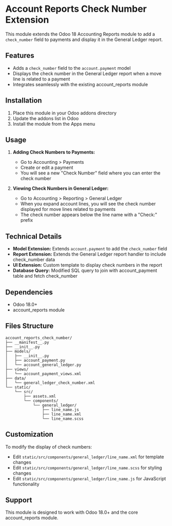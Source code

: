 # Account Reports Check Number Extension

This module extends the Odoo 18 Accounting Reports module to add a `check_number` field to payments and display it in the General Ledger report.

## Features

- Adds a `check_number` field to the `account.payment` model
- Displays the check number in the General Ledger report when a move line is related to a payment
- Integrates seamlessly with the existing account_reports module

## Installation

1. Place this module in your Odoo addons directory
2. Update the addons list in Odoo
3. Install the module from the Apps menu

## Usage

1. **Adding Check Numbers to Payments:**
   - Go to Accounting > Payments
   - Create or edit a payment
   - You will see a new "Check Number" field where you can enter the check number

2. **Viewing Check Numbers in General Ledger:**
   - Go to Accounting > Reporting > General Ledger
   - When you expand account lines, you will see the check number displayed for move lines related to payments
   - The check number appears below the line name with a "Check:" prefix

## Technical Details

- **Model Extension:** Extends `account.payment` to add the `check_number` field
- **Report Extension:** Extends the General Ledger report handler to include check_number data
- **UI Extension:** Custom template to display check numbers in the report
- **Database Query:** Modified SQL query to join with account_payment table and fetch check_number

## Dependencies

- Odoo 18.0+
- account_reports module

## Files Structure

```
account_reports_check_number/
├── __manifest__.py
├── __init__.py
├── models/
│   ├── __init__.py
│   ├── account_payment.py
│   └── account_general_ledger.py
├── views/
│   └── account_payment_views.xml
├── data/
│   └── general_ledger_check_number.xml
└── static/
    └── src/
        ├── assets.xml
        └── components/
            └── general_ledger/
                ├── line_name.js
                ├── line_name.xml
                └── line_name.scss
```

## Customization

To modify the display of check numbers:
- Edit `static/src/components/general_ledger/line_name.xml` for template changes
- Edit `static/src/components/general_ledger/line_name.scss` for styling changes
- Edit `static/src/components/general_ledger/line_name.js` for JavaScript functionality

## Support

This module is designed to work with Odoo 18.0+ and the core account_reports module.
